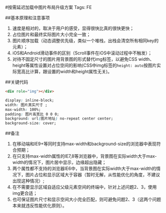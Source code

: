 #按需延迟加载中图片布局升级方案
Tags: FE

##基本原理和注意事项
1. 速度是相对的，取决于用户的感受，显得很快比真的很快更快；
2. 占位图片和最终实际图片大小完全一致；
3. 图片顺序加载（动态调整优先级，类似一个堆栈，出栈会清空所有相同key的元素）；
4. iOS和Android滑动事件的区别（Scroll事件在iOS中滚动过程中不触发）；
5. 对待不固定尺寸的图片用背景图的形式替代img标签，以避免CSS width、height等属性设置对占位空间的影响(CSS中img标签的`height: auto`按图片实际宽高比计算，跟设置的width和height属性无关)。

##关键代码
``` html
<div role="img"></div>
```
``` css
display: inline-block;
width: 图片真实尺寸 ;
max-width: 100%;
padding: 图片高宽比 0 0 0;
background: url(图片地址) no-repeat center center;
background-size: cover;
```

##备注
1. 在移动端和IE9+等同时支持max-width和background-size的浏览器中表现符合预期；
2. 在只支持max-width属性的IE7,8等浏览器中，背景图在实际width大于max-width的情况下，图片居中显示，边缘超出隐藏；
3. 两个属性都不支持的浏览器IE6中，当背景图在实际width大于max-width的情况下，图片占位和显示区域大于容器（暂时无解，从性能优化的角度，不建议出现这种情况）;
4. 在不需要显示区域自适应父级元素空间的终端中，针对上述问题2、3，使用img更合适；
5. 也可保证图片尺寸和显示空间大小完全匹配，则可避免问题2、3（这两个问题本来就违反性能优化原则）。

